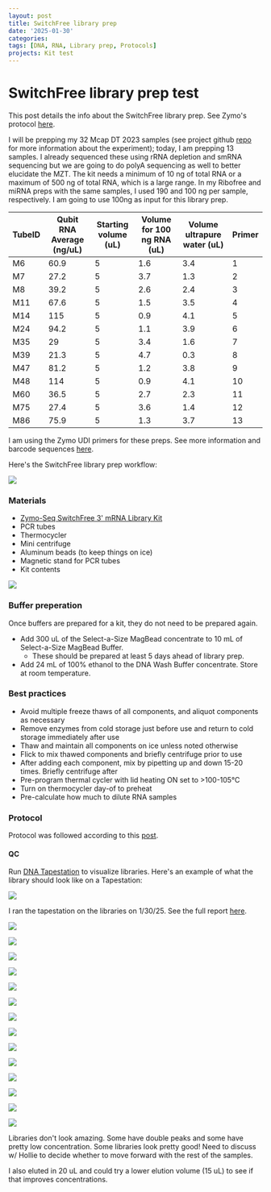 ```yaml
---
layout: post
title: SwitchFree library prep
date: '2025-01-30'
categories:
tags: [DNA, RNA, Library prep, Protocols]
projects: Kit test 
---
```


# SwitchFree library prep test

This post details the info about the SwitchFree library prep. See Zymo's protocol [here](https://files.zymoresearch.com/protocols/_r3008_r3009__zymo_seq_switchfree_3_mrna_library_kit.pdf). 

I will be prepping my 32 Mcap DT 2023 samples (see project github [repo](https://github.com/JillAshey/DevelopmentalTimeseries) for more information about the experiment); today, I am prepping 13 samples. I already sequenced these using rRNA depletion and smRNA sequencing but we are going to do polyA sequencing as well to better elucidate the MZT. The kit needs a minimum of 10 ng of total RNA or a maximum of 500 ng of total RNA, which is a large range. In my Ribofree and miRNA preps with the same samples, I used 190 and 100 ng per sample, respectively. I am going to use 100ng as input for this library prep. 

| TubeID | Qubit RNA Average (ng/uL) | Starting volume (uL) | Volume for 100 ng RNA (uL) | Volume ultrapure water (uL) | Primer |
| ------ | ------------------------- | -------------------- | -------------------------- | --------------------------- | ------ |
| M6     | 60.9                      | 5                    | 1.6                        | 3.4                         | 1      |
| M7     | 27.2                      | 5                    | 3.7                        | 1.3                         | 2      |
| M8     | 39.2                      | 5                    | 2.6                        | 2.4                         | 3      |
| M11    | 67.6                      | 5                    | 1.5                        | 3.5                         | 4      |
| M14    | 115                       | 5                    | 0.9                        | 4.1                         | 5      |
| M24    | 94.2                      | 5                    | 1.1                        | 3.9                         | 6      |
| M35    | 29                        | 5                    | 3.4                        | 1.6                         | 7      |
| M39    | 21.3                      | 5                    | 4.7                        | 0.3                         | 8      |
| M47    | 81.2                      | 5                    | 1.2                        | 3.8                         | 9      |
| M48    | 114                       | 5                    | 0.9                        | 4.1                         | 10     |
| M60    | 36.5                      | 5                    | 2.7                        | 2.3                         | 11     |
| M75    | 27.4                      | 5                    | 3.6                        | 1.4                         | 12     |
| M86    | 75.9                      | 5                    | 1.3                        | 3.7                         | 13     |

I am using the Zymo UDI primers for these preps. See more information and barcode sequences [here](https://www.zymoresearch.com/products/zymo-seq-udi-primer-sets?srsltid=AfmBOoqmYVsF5dEMxwuwu7L6mn6Ot93O6ldOc9wwDwvXUhCkKhg0WK5Y). 

Here's the SwitchFree library prep workflow: 

![](https://raw.githubusercontent.com/JillAshey/JillAshey_Putnam_Lab_Notebook/master/images/switchfree_lib_prep_workflow.png)

### Materials 

- [Zymo-Seq SwitchFree 3' mRNA Library Kit](https://www.zymoresearch.com/products/zymo-seq-switchfree-3-mrna-library-kit)
- PCR tubes 
- Thermocycler 
- Mini centrifuge
- Aluminum beads (to keep things on ice)
- Magnetic stand for PCR tubes 
- Kit contents 

![](https://raw.githubusercontent.com/JillAshey/JillAshey_Putnam_Lab_Notebook/master/images/switchfree_lib_prep_contents.png)

### Buffer preperation 

Once buffers are prepared for a kit, they do not need to be prepared again. 

- Add 300 uL of the Select-a-Size MagBead concentrate to 10 mL of Select-a-Size MagBead Buffer. 
	- These should be prepared at least 5 days ahead of library prep. 
- Add 24 mL of 100% ethanol to the DNA Wash Buffer concentrate. Store at room temperature. 

### Best practices 

- Avoid multiple freeze thaws of all components, and aliquot components as necessary
- Remove enzymes from cold storage just before use and return to cold storage immediately after use
- Thaw and maintain all components on ice unless noted otherwise 
- Flick to mix thawed components and briefly centrifuge prior to use 
- After adding each component, mix by pipetting up and down 15-20 times. Briefly centrifuge after 
- Pre-program thermal cycler with lid heating ON set to >100-105°C 
- Turn on thermocycler day-of to preheat 
- Pre-calculate how much to dilute RNA samples 

### Protocol 

Protocol was followed according to this [post](https://github.com/JillAshey/JillAshey_Putnam_Lab_Notebook/blob/master/_posts/2024-03-29-Zymo-SwitchFree.md). 

#### QC

Run [DNA Tapestation](https://github.com/meschedl/MESPutnam_Open_Lab_Notebook/blob/master/_posts/2019-07-30-DNA-Tapestation.md) to visualize libraries. Here's an example of what the library should look like on a Tapestation: 

![](https://raw.githubusercontent.com/JillAshey/JillAshey_Putnam_Lab_Notebook/master/images/switchfree_lib_prep_library_example.png)

I ran the tapestation on the libraries on 1/30/25. See the full report [here](https://github.com/JillAshey/JillAshey_Putnam_Lab_Notebook/blob/master/images/tapestation/DNA_switchfree_mcap2023_2025-01-30.pdf). 

![](https://raw.githubusercontent.com/JillAshey/JillAshey_Putnam_Lab_Notebook/refs/heads/master/images/tapestation/DNA_TS_overview_20250130.png)

![](https://raw.githubusercontent.com/JillAshey/JillAshey_Putnam_Lab_Notebook/refs/heads/master/images/tapestation/DNA_TS_M6_20250130.png)

![](https://raw.githubusercontent.com/JillAshey/JillAshey_Putnam_Lab_Notebook/refs/heads/master/images/tapestation/DNA_TS_M7_20250130.png)

![](https://raw.githubusercontent.com/JillAshey/JillAshey_Putnam_Lab_Notebook/refs/heads/master/images/tapestation/DNA_TS_M8_20250130.png)

![](https://raw.githubusercontent.com/JillAshey/JillAshey_Putnam_Lab_Notebook/refs/heads/master/images/tapestation/DNA_TS_M11_20250130.png)

![](https://raw.githubusercontent.com/JillAshey/JillAshey_Putnam_Lab_Notebook/refs/heads/master/images/tapestation/DNA_TS_M14_20250130.png)

![](https://raw.githubusercontent.com/JillAshey/JillAshey_Putnam_Lab_Notebook/refs/heads/master/images/tapestation/DNA_TS_M24_20250130.png)

![](https://raw.githubusercontent.com/JillAshey/JillAshey_Putnam_Lab_Notebook/refs/heads/master/images/tapestation/DNA_TS_M35_20250130.png)

![](https://raw.githubusercontent.com/JillAshey/JillAshey_Putnam_Lab_Notebook/refs/heads/master/images/tapestation/DNA_TS_M39_20250130.png)

![](https://raw.githubusercontent.com/JillAshey/JillAshey_Putnam_Lab_Notebook/refs/heads/master/images/tapestation/DNA_TS_M47_20250130.png)

![](https://raw.githubusercontent.com/JillAshey/JillAshey_Putnam_Lab_Notebook/refs/heads/master/images/tapestation/DNA_TS_M48_20250130.png)

![](https://raw.githubusercontent.com/JillAshey/JillAshey_Putnam_Lab_Notebook/refs/heads/master/images/tapestation/DNA_TS_M60_20250130.png)

![](https://raw.githubusercontent.com/JillAshey/JillAshey_Putnam_Lab_Notebook/refs/heads/master/images/tapestation/DNA_TS_M75_20250130.png)

![](https://raw.githubusercontent.com/JillAshey/JillAshey_Putnam_Lab_Notebook/refs/heads/master/images/tapestation/DNA_TS_M86_20250130.png)

Libraries don't look amazing. Some have double peaks and some have pretty low concentration. Some libraries look pretty good! Need to discuss w/ Hollie to decide whether to move forward with the rest of the samples. 

I also eluted in 20 uL and could try a lower elution volume (15 uL) to see if that improves concentrations. 